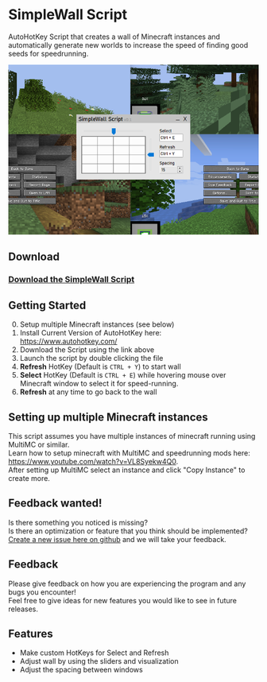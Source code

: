 # SimpleWall Script

AutoHotKey Script that creates a wall of Minecraft instances and automatically generate new worlds to increase the speed of finding good seeds for speedrunning.

![](screenshot.png)

## Download
### [Download the SimpleWall Script](https://github.com/Jesper-Hustad/SimpleWallScript/releases/download/v0.2/SimpleWallScript.ahk)



<!-- Other version that does not fullscreen: [Modified Script without fullscreen](https://github.com/Jesper-Hustad/SimpleWallScript/releases/download/Alpha/SimpleWallScript.ahk)   -->


## Getting Started
0. Setup multiple Minecraft instances (see below)
1.  Install Current Version of AutoHotKey here: https://www.autohotkey.com/  
2.  Download the Script using the link above
3. Launch the script by double clicking the file
4. **Refresh** HotKey (Default is `CTRL + Y`) to start wall
5. **Select** HotKey (Default is `CTRL + E`) while hovering mouse over Minecraft window to select it for speed-running.
6. **Refresh** at any time to go back to the wall

## Setting up multiple Minecraft instances
This script assumes you have multiple instances of minecraft running using MultiMC or similar.  
Learn how to setup minecraft with MultiMC and speedrunning mods here: https://www.youtube.com/watch?v=VL8Syekw4Q0.  
After setting up MultiMC select an instance and click "Copy Instance" to create more.

## Feedback wanted!
Is there something you noticed is missing?  
Is there an optimization or feature that you think should be implemented?  
[Create a new issue here on github](https://github.com/Jesper-Hustad/SimpleWallScript/issues/new/choose) and we will take your feedback.

## Feedback
Please give feedback on how you are experiencing the program and any bugs you encounter!   
Feel free to give ideas for new features you would like to see in future releases.

## Features
- Make custom HotKeys for Select and Refresh 
- Adjust wall by using the sliders and visualization
- Adjust the spacing between windows